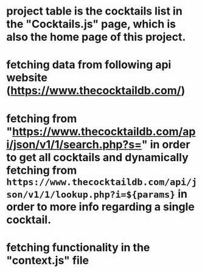 
# project table is the cocktails list in the "Cocktails.js" page, which is also the home page of this project.
# fetching data from following api website (https://www.thecocktaildb.com/)
# fetching from "https://www.thecocktaildb.com/api/json/v1/1/search.php?s=" in order to get all cocktails and dynamically fetching from   `https://www.thecocktaildb.com/api/json/v1/1/lookup.php?i=${params}` in order to more info regarding a single cocktail.
# fetching functionality in the "context.js" file


